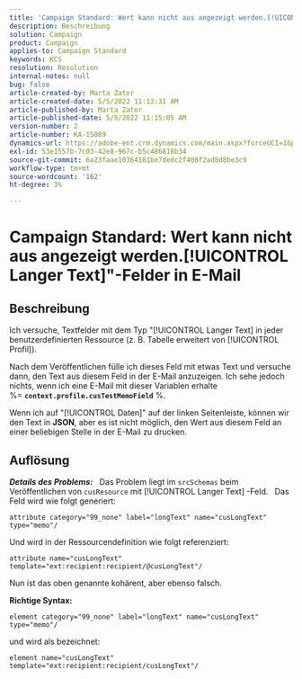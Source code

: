 ```yaml
---
title: 'Campaign Standard: Wert kann nicht aus angezeigt werden.[!UICONTROL Langer Text]"-Felder in E-Mail'
description: Beschreibung
solution: Campaign
product: Campaign
applies-to: Campaign Standard
keywords: KCS
resolution: Resolution
internal-notes: null
bug: false
article-created-by: Marta Zator
article-created-date: 5/5/2022 11:13:31 AM
article-published-by: Marta Zator
article-published-date: 5/5/2022 11:15:05 AM
version-number: 2
article-number: KA-15089
dynamics-url: https://adobe-ent.crm.dynamics.com/main.aspx?forceUCI=1&pagetype=entityrecord&etn=knowledgearticle&id=b6827162-64cc-ec11-a7b5-6045bd00dbbc
exl-id: 53e1557b-7c03-42e8-967c-b5c486818b34
source-git-commit: 6a23faae10364181be7dedc2f408f2ad8d8be3c9
workflow-type: tm+mt
source-wordcount: '162'
ht-degree: 3%

---
```


# Campaign Standard: Wert kann nicht aus angezeigt werden.[!UICONTROL Langer Text]&quot;-Felder in E-Mail

## Beschreibung


Ich versuche, Textfelder mit dem Typ &quot;[!UICONTROL Langer Text] in jeder benutzerdefinierten Ressource (z. B. Tabelle erweitert von [!UICONTROL Profil]).

Nach dem Veröffentlichen fülle ich dieses Feld mit etwas Text und versuche dann, den Text aus diesem Feld in der E-Mail anzuzeigen. Ich sehe jedoch nichts, wenn ich eine E-Mail mit dieser Variablen erhalte %= <b>`context.profile.cusTestMemoField`</b> %.

Wenn ich auf &quot;[!UICONTROL Daten]&quot; auf der linken Seitenleiste, können wir den Text in <b>JSON</b>, aber es ist nicht möglich, den Wert aus diesem Feld an einer beliebigen Stelle in der E-Mail zu drucken.


## Auflösung


<b>*Details des Problems:</b>*
 
Das Problem liegt im `srcSchemas` beim Veröffentlichen von `cusResource` mit [!UICONTROL Langer Text] -Feld.
 
Das Feld wird wie folgt generiert:

```
attribute category="99_none" label="longText" name="cusLongText" type="memo"/
```


Und wird in der Ressourcendefinition wie folgt referenziert:

```
attribute name="cusLongText" template="ext:recipient:recipient/@cusLongText"/
```

Nun ist das oben genannte kohärent, aber ebenso falsch.
 

<b>Richtige Syntax:</b>

```
element category="99_none" label="longText" name="cusLongText" type="memo"/
```

und wird als bezeichnet:
 

```
element name="cusLongText" template="ext:recipient:recipient/cusLongText"/
```
